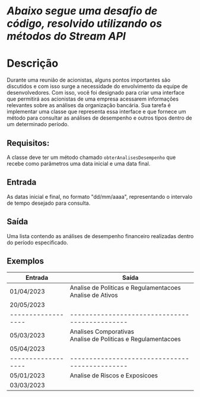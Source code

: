 # *Abaixo segue uma desafio  de código, resolvido utilizando os métodos do Stream API*

# Descrição

Durante uma reunião de acionistas, alguns pontos importantes são discutidos e com isso surge a necessidade do envolvimento da equipe de desenvolvedores. Com isso, você foi designado para criar uma interface que permitirá aos acionistas de uma empresa acessarem informações relevantes sobre as análises da organização bancária. Sua tarefa é implementar uma classe que representa essa interface e que fornece um método para consultar as análises de desempenho e outros tipos dentro de um determinado período.

## Requisitos:

A classe deve ter um método chamado `obterAnalisesDesempenho` que recebe como parâmetros uma data inicial e uma data final.

## Entrada

As datas inicial e final, no formato "dd/mm/aaaa", representando o intervalo de tempo desejado para consulta.

## Saída

Uma lista contendo as análises de desempenho financeiro realizadas dentro do período especificado.

## Exemplos

| Entrada          | Saída                                        |
|------------------|----------------------------------------------|
| 01/04/2023       | Analise de Politicas e Regulamentacoes<br>Analise de Ativos |
| 20/05/2023       |                                              |
|------------------|----------------------------------------------|
| 05/03/2023       | Analises Comporativas<br>Analise de Politicas e Regulamentacoes |
| 05/04/2023       |                                              |
|------------------|----------------------------------------------|
| 05/01/2023       | Analise de Riscos e Exposicoes                |
| 03/03/2023       |                                              |
